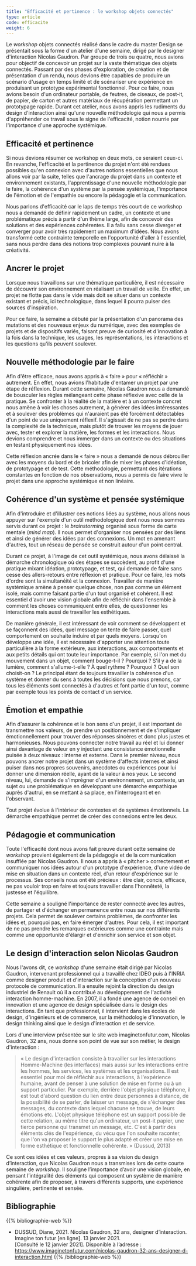 ```yaml
---
title: "Efficacité et pertinence : le workshop objets connectés"
type: article
code: efficacite
weight: 6
---
```


Le *workshop* objets connectés réalisé dans le cadre du master Design se présentait sous la forme d'un atelier d'une semaine, dirigé par le designer d'interaction Nicolas Gaudron. Par groupe de trois ou quatre, nous avions pour objectif de concevoir un projet sur la vaste thématique des objets connectés. Passant par des phases d'exploration, de création et de présentation d'un rendu, nous devions être capables de produire un scénario d'usage en temps limité et de scénariser une expérience en produisant un prototype expérimental fonctionnel. Pour ce faire, nous avions besoin d'un ordinateur portable, de feutres, de ciseaux, de post-it, de papier, de carton et autres matériaux de récupération permettant un prototypage rapide. Durant cet atelier, nous avons appris les rudiments du design d'interaction ainsi qu'une nouvelle méthodologie qui nous a permis d'appréhender ce travail sous le signe de l'efficacité, notion nourrie par l'importance d'une approche systémique.

## Efficacité et pertinence

Si nous devions résumer ce workshop en deux mots, ce seraient ceux-ci. En revanche, l'efficacité et la pertinence du projet n'ont été rendues possibles qu'en connexion avec d'autres notions essentielles que nous allons voir par la suite, telles que l'ancrage du projet dans un contexte et environnement existants, l'apprentissage d'une nouvelle méthodologie par le faire, la cohérence d'un système par la pensée systémique, l'importance de l'émotion et de l'empathie ou encore la pédagogie et la communication.

Nous parlons d'efficacité car le laps de temps très court de ce workshop nous a demandé de définir rapidement un cadre, un contexte et une problématique précis à partir d'un thème large, afin de concevoir des solutions et des expériences cohérentes. Il a fallu sans cesse diverger et converger pour avoir très rapidement un maximum d'idées. Nous avons transformé cette contrainte temporelle en l'opportunité d'aller à l'essentiel, sans nous perdre dans des notions trop complexes pouvant nuire à la créativité.

## Ancrer le projet

Lorsque nous travaillons sur une thématique particulière, il est nécessaire de découvrir son environnement en réalisant un travail de veille. En effet, un projet ne flotte pas dans le vide mais doit se situer dans un contexte existant et précis, ici technologique, dans lequel il pourra puiser des sources d'inspiration.

Pour ce faire, la semaine a débuté par la présentation d'un panorama des mutations et des nouveaux enjeux du numérique, avec des exemples de projets et de dispositifs variés, faisant preuve de curiosité et d'innovation à la fois dans la technique, les usages, les représentations, les interactions et les questions qu'ils peuvent soulever.

## Nouvelle méthodologie par le faire

Afin d'être efficace, nous avons appris à « faire » pour « réfléchir » autrement. En effet, nous avions l'habitude d'entamer un projet par une étape de réflexion. Durant cette semaine, Nicolas Gaudron nous a demandé de bousculer les règles mélangeant cette phase réflexive avec celle de la pratique. Se confronter à la réalité de la matière et à un contexte concret nous amène à voir les choses autrement, à générer des idées intéressantes et à soulever des problèmes qui n'auraient pas été forcément détectables d'un point de vue uniquement réflexif. Il s'agissait de ne pas se perdre dans la complexité de la technique, mais plutôt de trouver les moyens de jouer avec, tester et explorer la matière, les formes et les interactions. Nous devions comprendre et nous immerger dans un contexte ou des situations en testant physiquement nos idées.

Cette réflexion ancrée dans le « faire » nous a demandé de nous débrouiller avec les moyens du bord et de bricoler afin de mixer les phases d'idéation, de prototypage et de test. Cette méthodologie, permettant des itérations constantes en fonction de nos observations, nous a permis de faire vivre le projet dans une approche systémique et non linéaire.

## Cohérence d'un système et pensée systémique

Afin d'introduire et d'illustrer ces notions liées au système, nous allons nous appuyer sur l'exemple d'un outil méthodologique dont nous nous sommes servis durant ce projet : le *brainstorming* organisé sous forme de carte mentale (*mind map*). Il nous permet d'organiser nos pensées par des liens et ainsi de générer des idées par des connexions. Un mot en amenant d'autres, tout un réseau de pensée se construit autour d'un point central.

Durant ce projet, à l'image de cet outil systémique, nous avons délaissé la démarche chronologique où des étapes se succèdent, au profit d'une pratique mixant idéation, prototypage, et test, qui demande de faire sans cesse des allers-retours entre réflexion et pratique. Pour ce faire, les mots d'ordre sont la simultanéité et la connexion. Travailler de manière systémique amène à penser quelque chose, non pas comme un élément isolé, mais comme faisant partie d'un tout organisé et cohérent. Il est essentiel d'avoir une vision globale afin de réfléchir dans l'ensemble à comment les choses communiquent entre elles, de questionner les interactions mais aussi de travailler les esthétiques.

De manière générale, il est intéressant de voir comment se développent et se façonnent des idées, quel message on tente de faire passer, quel comportement on souhaite induire et par quels moyens. Lorsqu'on développe une idée, il est nécessaire d'apporter une attention toute particulière à la forme extérieure, aux interactions, aux comportements et aux petits détails qui ont toute leur importance. Par exemple, si l'on met du mouvement dans un objet, comment bouge-t-il ? Pourquoi ? S'il y a de la lumière, comment s'allume-t-elle ? À quel rythme ? Pourquoi ? Quel son choisit-on ? Le principal étant de toujours travailler la cohérence d'un système et donner du sens à toutes les décisions que nous prenons, car tous les éléments sont connectés à d'autres et font partie d'un tout, comme par exemple tous les points de contact d'un service.

## Émotion et empathie

Afin d'assurer la cohérence et le bon sens d'un projet, il est important de transmettre nos valeurs, de prendre un positionnement et de s'impliquer émotionnellement pour trouver des réponses sincères et donc plus justes et harmonieuses. Nous pouvons connecter notre travail au réel et lui donner ainsi davantage de valeur en y injectant une consistance émotionnelle puisée à deux niveaux : interne et externe. Dans le premier niveau, nous pouvons ancrer notre projet dans un système d'affects internes et ainsi puiser dans nos propres souvenirs, anecdotes ou expériences pour lui donner une dimension réelle, ayant de la valeur à nos yeux. Le second niveau, lui, demande de s'imprégner d'un environnement, un contexte, un sujet ou une problématique en développant une démarche empathique auprès d'autrui, en se mettant à sa place, en l'interrogeant et en l'observant.

Tout projet évolue à l'intérieur de contextes et de systèmes émotionnels. La démarche empathique permet de créer des connexions entre les deux.

## Pédagogie et communication

Toute l'efficacité dont nous avons fait preuve durant cette semaine de *workshop* provient également de la pédagogie et de la communication insufflée par Nicolas Gaudron. Il nous a appris à « pitcher » correctement et communiquer nos idées autour d'un prototype d'expérience, d'une vidéo de mise en situation dans un contexte réel, d'un retour d'expérience sur le processus. Ses conseils nous ont été précieux : être clair, concis, efficace, ne pas vouloir trop en faire et toujours travailler dans l'honnêteté, la justesse et l'équilibre.

Cette semaine a souligné l'importance de rester connecté avec les autres, de partager et d'échanger en permanence entre nous sur nos différents projets. Cela permet de soulever certains problèmes, de confronter les idées et, pourquoi pas, en faire émerger d'autres. Pour cela, il est important de ne pas prendre les remarques extérieures comme une contrainte mais comme une opportunité d'élargir et d'enrichir son service et son objet.

## Le design d'interaction selon Nicolas Gaudron

Nous l'avons dit, ce *workshop* d'une semaine était dirigé par Nicolas Gaudron, intervenant professionnel qui a travaillé chez IDEO puis à l'INRIA comme designer produit et d'interaction sur la conception d'un nouveau protocole de communication. Il a ensuite rejoint la direction du design industriel de Renault où il a contribué au développement de l'activité interaction homme-machine. En 2007, il a fondé une agence de conseil en innovation et une agence de design spécialisée dans le design des interactions. En tant que professionnel, il intervient dans les écoles de design, d'ingénieurs et de commerce, sur la méthodologie d'innovation, le design thinking ainsi que le design d'interaction et de service.

Lors d'une interview présentée sur le site web imaginetonfutur.com, Nicolas Gaudron, 32 ans, nous donne son point de vue sur son métier, le design d'interaction :

> « Le design d'interaction consiste à travailler sur les interactions Homme-Machine (les interfaces) mais aussi sur les interactions entre les hommes, les services, les systèmes et les organisations. Il est essentiel pour moi de réfléchir aux interactions, à l'expérience humaine, avant de penser à une solution de mise en forme ou à un support particulier. Par exemple, derrière l'objet physique téléphone, il est tout d'abord question du lien entre deux personnes à distance, de la possibilité de se parler, de laisser un message, de s'échanger des messages, du contexte dans lequel chacune se trouve, de leurs émotions etc. L'objet physique téléphone est un support possible de cette relation, au même titre qu'un ordinateur, un post-it papier, une tierce personne qui transmet un message, etc. C'est à partir des éléments clés de l'expérience, du vécu que l'on souhaite raconter, que l'on va proposer le support le plus adapté et créer une mise en forme esthétique et fonctionnelle cohérente. » (Dussud, 2013)

Ce sont ces idées et ces valeurs, propres à sa vision du design d’interaction, que Nicolas Gaudron nous a transmises lors de cette courte semaine de *workshop*. Il souligne l’importance d’avoir une vision globale, en pensant l’intégralité des éléments qui composent un système de manière cohérente afin de proposer, à travers différents supports, une expérience singulière, pertinente et sensée.

## Bibliographie

{{% bibliographie-web %}}
- DUSSUD, Diane, 2021. Nicolas Gaudron, 32 ans, designer d’interaction. Imagine ton futur [en ligne]. 13 janvier 2021. [Consulté le 12 janvier 2021]. Disponible à l’adresse : https://www.imaginetonfutur.com/nicolas-gaudron-32-ans-designer-d-interaction.html
{{% /bibliographie-web %}}
